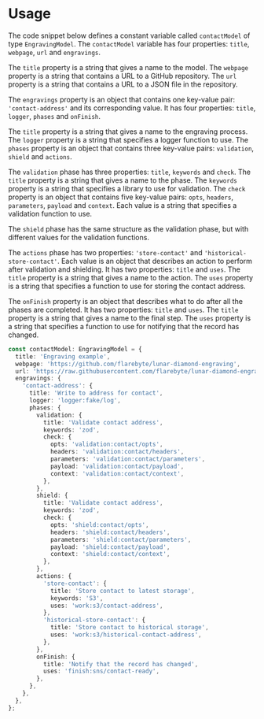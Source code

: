 # Usage

The code snippet below  defines a constant variable called `contactModel` of type `EngravingModel`. The `contactModel` variable has four properties: `title`, `webpage`, `url` and `engravings`.

The `title` property is a string that gives a name to the model. The `webpage` property is a string that contains a URL to a GitHub repository. The `url` property is a string that contains a URL to a JSON file in the repository.

The `engravings` property is an object that contains one key-value pair: `'contact-address'` and its corresponding value. It has four properties: `title`, `logger`, `phases` and `onFinish`.

The `title` property is a string that gives a name to the engraving process. The `logger` property is a string that specifies a logger function to use. The `phases` property is an object that contains three key-value pairs: `validation`, `shield` and `actions`.

The `validation` phase has three properties: `title`, `keywords` and `check`. The `title` property is a string that gives a name to the phase. The `keywords` property is a string that specifies a library to use for validation. The `check` property is an object that contains five key-value pairs: `opts`, `headers`, `parameters`, `payload` and `context`. Each value is a string that specifies a validation function to use.

The `shield` phase has the same structure as the validation phase, but with different values for the validation functions.

The `actions` phase has two properties: `'store-contact'` and `'historical-store-contact'`. Each value is an object that describes an action to perform after validation and shielding. It has two properties: `title` and `uses`. The `title` property is a string that gives a name to the action. The `uses` property is a string that specifies a function to use for storing the contact address.

The `onFinish` property is an object that describes what to do after all the phases are completed. It has two properties: `title` and `uses`. The `title` property is a string that gives a name to the final step. The `uses` property is a string that specifies a function to use for notifying that the record has changed.


```typescript
const contactModel: EngravingModel = {
  title: 'Engraving example',
  webpage: 'https://github.com/flarebyte/lunar-diamond-engraving',
  url: 'https://raw.githubusercontent.com/flarebyte/lunar-diamond-engraving/main/package.json',
  engravings: {
    'contact-address': {
      title: 'Write to address for contact',
      logger: 'logger:fake/log',
      phases: {
        validation: {
          title: 'Validate contact address',
          keywords: 'zod',
          check: {
            opts: 'validation:contact/opts',
            headers: 'validation:contact/headers',
            parameters: 'validation:contact/parameters',
            payload: 'validation:contact/payload',
            context: 'validation:contact/context',
          },
        },
        shield: {
          title: 'Validate contact address',
          keywords: 'zod',
          check: {
            opts: 'shield:contact/opts',
            headers: 'shield:contact/headers',
            parameters: 'shield:contact/parameters',
            payload: 'shield:contact/payload',
            context: 'shield:contact/context',
          },
        },
        actions: {
          'store-contact': {
            title: 'Store contact to latest storage',
            keywords: 'S3',
            uses: 'work:s3/contact-address',
          },
          'historical-store-contact': {
            title: 'Store contact to historical storage',
            uses: 'work:s3/historical-contact-address',
          },
        },
        onFinish: {
          title: 'Notify that the record has changed',
          uses: 'finish:sns/contact-ready',
        },
      },
    },
  },
};
```